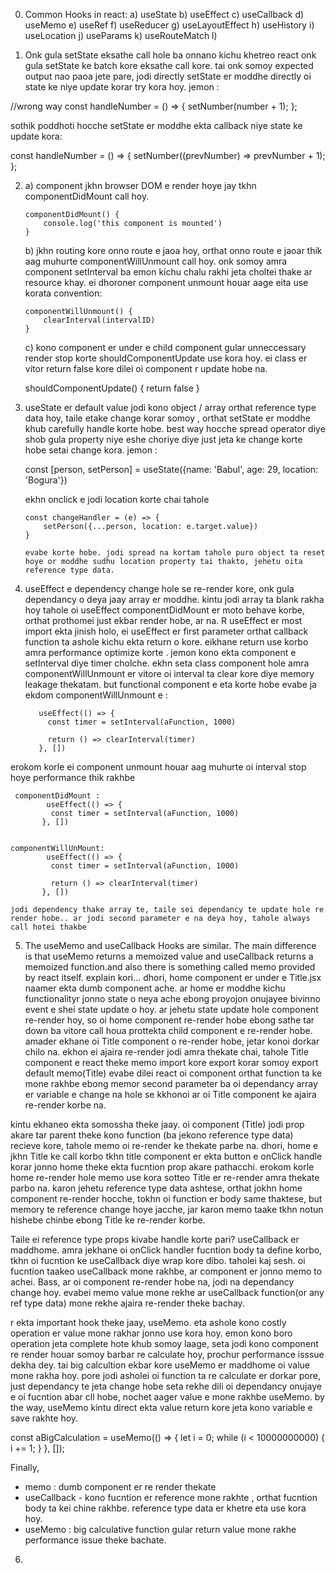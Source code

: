 0. Common Hooks in react:
   a) useState
   b) useEffect
   c) useCallback
   d) useMemo
   e) useRef
   f) useReducer
   g) useLayoutEffect
   h) useHistory
   i) useLocation
   j) useParams
   k) useRouteMatch
   l)

1. Onk gula setState eksathe call hole ba onnano kichu khetreo react onk gula setState ke batch kore eksathe call kore. tai onk somoy expected output nao paoa jete pare, jodi directly setState er moddhe directly oi state ke niye update korar try kora hoy. jemon :

//wrong way
const handleNumber = () => {
setNumber(number + 1);
};

sothik poddhoti hocche setState er moddhe ekta callback niye state ke update kora:

const handleNumber = () => {
setNumber((prevNumber) => prevNumber + 1);
};

2.  a) component jkhn browser DOM e render hoye jay tkhn componentDidMount call hoy.

        componentDidMount() {
            console.log('this component is mounted')
        }

    b) jkhn routing kore onno route e jaoa hoy, orthat onno route e jaoar thik aag muhurte componentWillUnmount call hoy.
    onk somoy amra component setInterval ba emon kichu chalu rakhi jeta choltei thake ar resource khay. ei dhoroner component unmount houar aage eita use korata convention:

        componentWillUnmount() {
            clearInterval(intervalID)
        }

    c) kono component er under e child component gular unneccessary render stop korte shouldComponentUpdate use kora hoy. ei class er vitor return false kore dilei oi component r update hobe na.

    shouldComponentUpdate() {
    return false
    }

3.  useState er default value jodi kono object / array orthat reference type data hoy, taile etake change korar somoy , orthat setState er moddhe khub carefully handle korte hobe. best way hocche spread operator diye shob gula property niye eshe choriye diye just jeta ke change korte hobe setai change kora. jemon :

    const [person, setPerson] = useState({name: 'Babul', age: 29, location: 'Bogura'})

    ekhn onclick e jodi location korte chai tahole

        const changeHandler = (e) => {
            setPerson({...person, location: e.target.value})
        }

        evabe korte hobe. jodi spread na kortam tahole puro object ta reset hoye or moddhe sudhu location property tai thakto, jehetu oita reference type data.

4.  useEffect e dependency change hole se re-render kore, onk gula dependancy o deya jaay array er moddhe. kintu jodi array ta blank rakha hoy tahole oi useEffect componentDidMount er moto behave korbe, orthat prothomei just ekbar render hobe, ar na. R useEffect er most import ekta jinish holo, ei useEffect er first parameter orthat callback function ta ashole kichu ekta return o kore. eikhane return use korbo amra performance optimize korte . jemon kono ekta component e setInterval diye timer cholche. ekhn seta class component hole amra componentWillUnmount er vitore oi interval ta clear kore diye memory leakage thekatam. but functional component e eta korte hobe evabe ja ekdom componentWillUnmount e :

           useEffect(() => {
             const timer = setInterval(aFunction, 1000)

             return () => clearInterval(timer)
           }, [])

erokom korle ei component unmount houar aag muhurte oi interval stop hoye performance thik rakhbe

     componentDidMount :
            useEffect(() => {
             const timer = setInterval(aFunction, 1000)
           }, [])


    componentWillUnMount:
            useEffect(() => {
             const timer = setInterval(aFunction, 1000)

             return () => clearInterval(timer)
           }, [])

    jodi dependency thake array te, taile sei dependancy te update hole re render hobe.. ar jodi second parameter e na deya hoy, tahole always call hotei thakbe

5. The useMemo and useCallback Hooks are similar. The main difference is that useMemo returns a memoized value and useCallback returns a memoized function.and also there is something called memo provided by react itself. explain kori... dhori, home component er under e Title.jsx naamer ekta dumb component ache. ar home er moddhe kichu functionalityr jonno state o neya ache ebong proyojon onujayee bivinno event e shei state update o hoy. ar jehetu state update hole component re-render hoy, so oi home component re-render hobe ebong sathe tar down ba vitore call houa prottekta child component e re-render hobe. amader ekhane oi Title component o re-render hobe, jetar konoi dorkar chilo na. ekhon ei ajaira re-render jodi amra thekate chai, tahole Title component e react theke memo import kore export korar somoy export default memo(Title) evabe dilei react oi component orthat function ta ke mone rakhbe ebong memor second parameter ba oi dependancy array er variable e change na hole se kkhonoi ar oi Title component ke ajaira re-render korbe na.

kintu ekhaneo ekta somossha theke jaay. oi component (Title) jodi prop akare tar parent theke kono function (ba jekono reference type data) recieve kore, tahole memo oi re-render ke thekate parbe na. dhori, home e jkhn Title ke call korbo tkhn title component er ekta button e onClick handle korar jonno home theke ekta fucntion prop akare pathacchi. erokom korle home re-render hole memo use kora sotteo Title er re-render amra thekate parbo na. karon jehetu reference type data ashtese, orthat jokhn home component re-render hocche, tokhn oi function er body same thaktese, but memory te reference change hoye jacche, jar karon memo taake tkhn notun hishebe chinbe ebong Title ke re-render korbe.

Taile ei reference type props kivabe handle korte pari? useCallback er maddhome. amra jekhane oi onClick handler fucntion body ta define korbo, tkhn oi fucntion ke useCallback diye wrap kore dibo. taholei kaj sesh. oi fucntion taakeo useCallback mone rakhbe, ar component er jonno memo to achei. Bass, ar oi component re-render hobe na, jodi na dependancy change hoy. evabei memo value mone rekhe ar useCallback function(or any ref type data) mone rekhe ajaira re-render theke bachay.

r ekta important hook theke jaay, useMemo. eta ashole kono costly operation er value mone rakhar jonno use kora hoy. emon kono boro operation jeta complete hote khub somoy laage, seta jodi kono component re render houar somoy barbar re calculate hoy, prochur performance isssue dekha dey. tai big calcultion ekbar kore useMemo er maddhome oi value mone rakha hoy. pore jodi asholei oi function ta re calculate er dorkar pore, just dependancy te jeta change hobe seta rekhe dili oi dependancy onujaye e oi fucntion abar cll hobe, nochet aager value e mone rakhbe useMemo. by the way, useMemo kintu direct ekta value return kore jeta kono variable e save rakhte hoy.

const aBigCalculation = useMemo(() => {
let i = 0;
while (i < 10000000000) {
i += 1;
}
}, []);

Finally,

- memo : dumb component er re render thekate
- useCallback - kono fucntion er reference mone rakhte , orthat fucntion body ta kei chine rakhbe. reference type data er khetre eta use kora hoy.
- useMemo : big calculative function gular return value mone rakhe performance issue theke bachate.

6.
